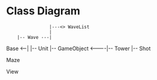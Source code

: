 Class Diagram
=============
                    |---<> WaveList
                    |
        |-- Wave ---|
Base <--|                   |-- Unit
        |-- GameObject <----|-- Tower
                            |-- Shot
                            
Maze

View

